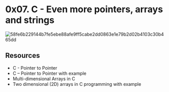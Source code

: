 # 0x07. C - Even more pointers, arrays and strings
![58fe6b229144b7fe5ebe88afe9ff5cabe2dd0863e1e79b2d02b4103c30b465dd](https://user-images.githubusercontent.com/125459327/229471643-f96dd094-39fc-4701-95bc-7d3295105ff9.jpg)
## Resources
* C - Pointer to Pointer
* C – Pointer to Pointer with example
* Multi-dimensional Arrays in C
* Two dimensional (2D) arrays in C programming with example
